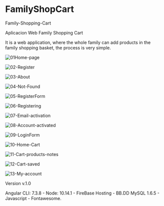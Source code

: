 # FamilyShopCart

Family-Shopping-Cart

Aplicacion Web Family Shopping Cart

It is a web application, where the whole family can add products in the family shopping basket, the process is very simple.

![01Home-page](https://res.cloudinary.com/luisfernandez/image/upload/v1563786196/01Home-page_oacgtt.png)

![02-Register](https://res.cloudinary.com/luisfernandez/image/upload/v1563786196/02-Register_z6knoe.png)

![03-About](https://res.cloudinary.com/luisfernandez/image/upload/v1563786197/03-About_xrnzki.png)

![04-Not-Found](https://res.cloudinary.com/luisfernandez/image/upload/v1563786197/04-Not-Found_zoseol.png)

![05-RegisterForm](https://res.cloudinary.com/luisfernandez/image/upload/v1563786195/05-RegisterForm_r9iysr.png)

![06-Registering](https://res.cloudinary.com/luisfernandez/image/upload/v1563786195/06-Registering_fyaldp.png)

![07-Email-activation](https://res.cloudinary.com/luisfernandez/image/upload/v1563786196/07-Email-activation_d0kjpi.png)

![08-Account-activated](https://res.cloudinary.com/luisfernandez/image/upload/v1563786194/08-Account-activated_ll0tel.png)

![09-LoginForm](https://res.cloudinary.com/luisfernandez/image/upload/v1563786195/09-LoginForm_myvw1r.png)

![10-Home-Cart](https://res.cloudinary.com/luisfernandez/image/upload/v1563786197/10-Home-Cart_lbmy9y.png)

![11-Cart-products-notes](https://res.cloudinary.com/luisfernandez/image/upload/v1563786195/11-Cart-products-notes_jqrgwc.png)

![12-Cart-saved](https://res.cloudinary.com/luisfernandez/image/upload/v1563786197/12-Cart-saved_mhsz4t.png)

![13-My-account](https://res.cloudinary.com/luisfernandez/image/upload/v1563786196/13-My-account_lsibcy.png)

Version v.1.0

Angular CLI: 7.3.8 - Node: 10.14.1 - FireBase Hosting - BB.DD MySQL 1.6.5 - Javascript - Fontawesome.

